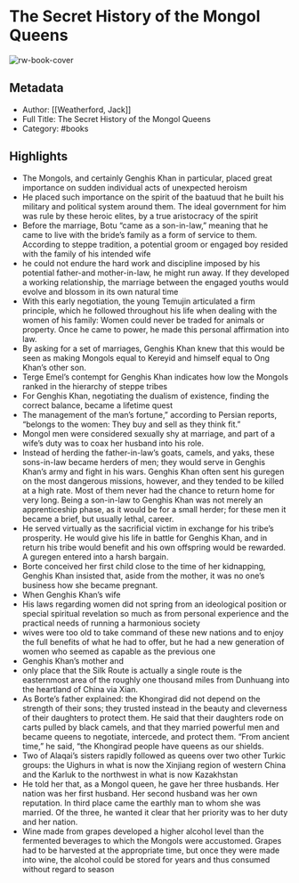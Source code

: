 # The Secret History of the Mongol Queens

![rw-book-cover](https://readwise-assets.s3.amazonaws.com/static/images/default-book-icon-5.25188386e520.png)

## Metadata
- Author: [[Weatherford, Jack]]
- Full Title: The Secret History of the Mongol Queens
- Category: #books

## Highlights
- The Mongols, and certainly Genghis Khan in particular, placed great importance on sudden individual acts of unexpected heroism
- He placed such importance on the spirit of the baatuud that he built his military and political system around them. The ideal government for him was rule by these heroic elites, by a true aristocracy of the spirit
- Before the marriage, Botu “came as a son-in-law,” meaning that he came to live with the bride’s family as a form of service to them. According to steppe tradition, a potential groom or engaged boy resided with the family of his intended wife
- he could not endure the hard work and discipline imposed by his potential father-and mother-in-law, he might run away. If they developed a working relationship, the marriage between the engaged youths would evolve and blossom in its own natural time
- With this early negotiation, the young Temujin articulated a firm principle, which he followed throughout his life when dealing with the women of his family: Women could never be traded for animals or property. Once he came to power, he made this personal affirmation into law.
- By asking for a set of marriages, Genghis Khan knew that this would be seen as making Mongols equal to Kereyid and himself equal to Ong Khan’s other son.
- Terge Emel’s contempt for Genghis Khan indicates how low the Mongols ranked in the hierarchy of steppe tribes
- For Genghis Khan, negotiating the dualism of existence, finding the correct balance, became a lifetime quest
- The management of the man’s fortune,” according to Persian reports, “belongs to the women: They buy and sell as they think fit.”
- Mongol men were considered sexually shy at marriage, and part of a wife’s duty was to coax her husband into his role.
- Instead of herding the father-in-law’s goats, camels, and yaks, these sons-in-law became herders of men; they would serve in Genghis Khan’s army and fight in his wars. Genghis Khan often sent his guregen on the most dangerous missions, however, and they tended to be killed at a high rate. Most of them never had the chance to return home for very long. Being a son-in-law to Genghis Khan was not merely an apprenticeship phase, as it would be for a small herder; for these men it became a brief, but usually lethal, career.
- He served virtually as the sacrificial victim in exchange for his tribe’s prosperity. He would give his life in battle for Genghis Khan, and in return his tribe would benefit and his own offspring would be rewarded. A guregen entered into a harsh bargain.
- Borte conceived her first child close to the time of her kidnapping, Genghis Khan insisted that, aside from the mother, it was no one’s business how she became pregnant.
- When Genghis Khan’s wife
- His laws regarding women did not spring from an ideological position or special spiritual revelation so much as from personal experience and the practical needs of running a harmonious society
- wives were too old to take command of these new nations and to enjoy the full benefits of what he had to offer, but he had a new generation of women who seemed as capable as the previous one
- Genghis Khan’s mother and
- only place that the Silk Route is actually a single route is the easternmost area of the roughly one thousand miles from Dunhuang into the heartland of China via Xian.
- As Borte’s father explained: the Khongirad did not depend on the strength of their sons; they trusted instead in the beauty and cleverness of their daughters to protect them. He said that their daughters rode on carts pulled by black camels, and that they married powerful men and became queens to negotiate, intercede, and protect them. “From ancient time,” he said, “the Khongirad people have queens as our shields.
- Two of Alaqai’s sisters rapidly followed as queens over two other Turkic groups: the Uighurs in what is now the Xinjiang region of western China and the Karluk to the northwest in what is now Kazakhstan
- He told her that, as a Mongol queen, he gave her three husbands. Her nation was her first husband. Her second husband was her own reputation. In third place came the earthly man to whom she was married. Of the three, he wanted it clear that her priority was to her duty and her nation.
- Wine made from grapes developed a higher alcohol level than the fermented beverages to which the Mongols were accustomed. Grapes had to be harvested at the appropriate time, but once they were made into wine, the alcohol could be stored for years and thus consumed without regard to season
